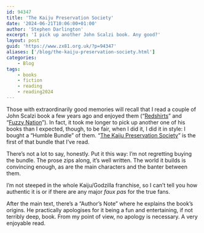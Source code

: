 ```yaml
---
id: 94347
title: 'The Kaiju Preservation Society'
date: '2024-06-21T10:06:00+01:00'
author: 'Stephen Darlington'
excerpt: 'I pick up another John Scalzi book. Any good?'
layout: post
guid: 'https://www.zx81.org.uk/?p=94347'
aliases: ['/blog/the-kaiju-preservation-society.html']
categories:
    - Blog
tags:
    - books
    - fiction
    - reading
    - reading2024
---
```


Those with extraordinarily good memories will recall that I read a couple of John Scalzi book a few years ago and enjoyed them (“[Redshirts](/blog/reading-2017.html)” and “[Fuzzy Nation](/blog/fuzzy-nation.html)”). In fact, it took me longer to pick up another one of his books than I expected, though, to be fair, when I did it, I did it in style: I bought a “Humble Bundle” of them. “[The Kaiju Preservation Society](https://amzn.to/4cpTTh4)” is the first of that bundle that I’ve read.

There’s not a lot to say, honestly. Put it this way: I’m not regretting buying the bundle. The prose zips along, it’s well written. The world it builds is convincing enough, as are the main characters and the banter between them.

I’m not steeped in the whole Kaiju/Godzilla franchise, so I can’t tell you how authentic it is or if there are any major *faux pas* for the true fans.

After the main text, there’s a “Author’s Note” where he explains the book’s origins. He practically apologises for it being a fun and entertaining, if not terribly deep, book. From my point of view, no apology is necessary. A very enjoyable read.